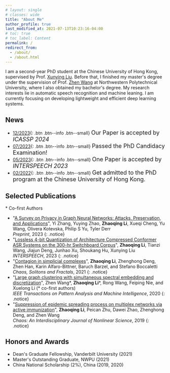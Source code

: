 ```yaml
---
# layout: single
# classes: wide
title: "About Me"
author_profile: true
last_modified_at: 2021-07-13T10:23:16-04:00
# toc: true
# toc_label: Content
permalink: /
redirect_from: 
  - /about/
  - /about.html
---
```



<!-- # About Me -->
<!-- <hr> -->
I am a second-year PhD student at the Chinese University of Hong Kong, supervised by Prof. [Xunying Liu](https://www1.se.cuhk.edu.hk/~xyliu/). Before that, I finished my master's degree under the supervision of Prof. [Zhen Wang](http://iopen.nwpu.edu.cn/info/1329/1369.htm) at Northwestern Polytechnical University, where I also obtained my bachelor's degree. My research interests lie in automatic speech recognition and machine leaning. I am currently focusing on developing lightweight and efficient deep learning systems.

## News
- [12/2023](#link){: .btn .btn--info .btn--small} <font size=4>Our Paper is accepted by <i>ICASSP 2024</i></font>
- [07/2023](#link){: .btn .btn--info .btn--small} <font size=4>Passed the PhD Candidacy Examination!</font>
- [05/2023](#link){: .btn .btn--info .btn--small} <font size=4>One Paper is accepted by <i>INTERSPEECH 2023</i></font>
- [02/2022](#link){: .btn .btn--info .btn--small} <font size=4>Get admitted to the PhD program at the Chinese University of Hong Kong.</font>

<!-- - [07/2021](#link){: .btn .btn--info .btn--small} <font size=4>Our Paper is accepted by <i>Chaos, Solitons & Fractals</i></font>
- [06/2021](#link){: .btn .btn--info .btn--small} <font size=4>Our Paper is accepted by <i>New Journal of Physics</i></font>
- [03/2021](#link){: .btn .btn--info .btn--small} <font size=4>Finish master's degree and was awarded master's "Outstanding Graduate" of NWPU.</font>
- [02/2021](#link){: .btn .btn--info .btn--small} <font size=4>Get admitted to the PhD program at Vanderbilt University and awarded with Dean's Graduate Fellowship.</font>
- [10/2020](#link){: .btn .btn--info .btn--small} <font size=4>Awarded China National Scholarship.</font>
- [06/2020](#link){: .btn .btn--info .btn--small} <font size=4>Our Paper regarding large graph clustering is accepted by <i>IEEE Transactions on Pattern Analysis and Machine Intelligence</i> (T-PAMI).</font> -->




## Selected Publications
\* Co-first Authors
- "[A Survey on Privacy in Graph Neural Networks: Attacks, Preservation, and Applications](https://arxiv.org/pdf/2308.16375.pdf)", Yi Zhang, Yuying Zhao, **Zhaoqing Li**, Xueqi Cheng, Yu Wang, Olivera Kotevska, Philip S Yu, Tyler Derr  
*Preprint*, 2023 
{: .notice}
- "[Lossless 4-bit Quantization of Architecture Compressed Conformer ASR Systems on the 300-hr Switchboard Corpus](https://www.isca-archive.org/interspeech_2023/li23x_interspeech.pdf)", **Zhaoqing Li**, Tianzi Wang, Jiajun Deng, Junhao Xu, Shoukang Hu, Xunying Liu  
*INTERSPEECH*, 2023 
{: .notice}
- "[Contagion in simplicial complexes](http://arxiv.org/abs/2107.03411)", **Zhaoqing Li**, Zhenghong Deng, Zhen Han, Karin  Alfaro-Bittner, Baruch Barzel, and Stefano Boccaletti  
*Chaos, Solitons and Fractals*, 2021
{: .notice}
- "[Large graph clustering with simultaneous spectral embedding and discretization](https://ieeexplore.ieee.org/abstract/document/9117190)", Zhen Wang\*, **Zhaoqing Li**\*, Rong Wang, Feiping Nie, and Xuelong Li (* co-first authors)  
*IEEE Transactions on Pattern Analysis and Machine Intelligence*, 2020 
{: .notice}
- "[Suppression of epidemic spreading process on multiplex networks via active immunization](https://aip.scitation.org/doi/abs/10.1063/1.5093047)", **Zhaoqing Li**, Peican Zhu, Dawei Zhao, Zhenghong Deng, and Zhen Wang  
*Chaos: An Interdisciplinary Journal of Nonlinear Science*, 2019 
{: .notice}

## Honors and Awards
- Dean's Graduate Fellowship, Vanderbilt University (2021)
- Master's Outstanding Graduate, NWPU (2021)
- China National Scholarship (2%), China (2019, 2020)

<!-- <details><summary>Click to expand</summary>
<ul> 
<li> Major Courses
    <ul>
    <li>Image Processing and Computer Vision</li>
    <li>Information Theory</li>
    <li>Computer Graphics</li>
    <li>Probablistic Graphic Models</li>
    <li>Deep Learning</li>
    <li>Probability Theory</li>
    <li>Stochastic Processes</li>
    <li>Optimization Theory and Algorithms</li>
    <li>Topics in Data and Decision Analytics (VAE, GAN, etc)</li>
    <li>Data Mining</li>
    <li>Time Series</li>
    <li>Statistics and Probability</li>
    </ul>
</li>
<li> General Courses
    <ul>
    <li>Architecture</li>
    <li>Anatomy and Developmental Biology</li>
    <li>Literary London</li>
    <li>Superhero Movies and Comics</li>
    </ul>
</li>
</ul>
</details> -->

<br>
